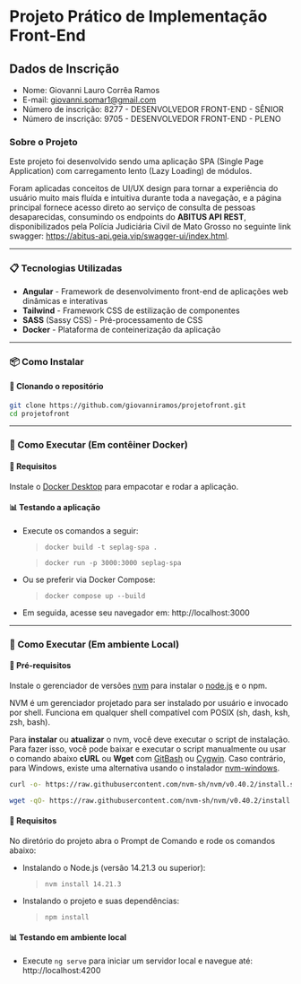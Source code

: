 # Projeto Prático de Implementação Front-End


## Dados de Inscrição
- Nome: Giovanni Lauro Corrêa Ramos
- E-mail: giovanni.somar1@gmail.com
- Número de inscrição: 8277 - DESENVOLVEDOR FRONT-END - SÊNIOR
- Número de inscrição: 9705 - DESENVOLVEDOR FRONT-END - PLENO


### Sobre o Projeto

Este projeto foi desenvolvido sendo uma aplicação SPA (Single Page Application) com carregamento lento (Lazy Loading) de módulos.

Foram aplicadas conceitos de UI/UX design para tornar a experiência do usuário muito mais fluída e intuitiva durante toda a navegação, e a página principal fornece acesso direto ao serviço de consulta de pessoas desaparecidas, consumindo os endpoints do **ABITUS API REST**, disponibilizados pela Polícia Judiciária Civil de Mato Grosso no seguinte link swagger: https://abitus-api.geia.vip/swagger-ui/index.html. 


---


### 📋 Tecnologias Utilizadas

- **Angular** - Framework de desenvolvimento front-end de aplicações web dinâmicas e interativas
- **Tailwind** - Framework CSS de estilização de componentes
- **SASS** (Sassy CSS) - Pré-processamento de CSS
- **Docker** - Plataforma de conteinerização da aplicação


---


### 📦 Como Instalar


#### 📌 Clonando o repositório

```bash
git clone https://github.com/giovanniramos/projetofront.git
cd projetofront
```


---


### 🚀 Como Executar (Em contêiner Docker)


#### 📌 Requisitos

Instale o [Docker Desktop](https://www.docker.com/) para empacotar e rodar a aplicação.


#### 📊 Testando a aplicação

- Execute os comandos a seguir:
  > ```docker build -t seplag-spa .```
  
  > ```docker run -p 3000:3000 seplag-spa```

- Ou se preferir via Docker Compose:
  > ```docker compose up --build```
  
- Em seguida, acesse seu navegador em:
  http://localhost:3000


---


### 🚀 Como Executar (Em ambiente Local)


#### 📌 Pré-requisitos

Instale o gerenciador de versões [nvm](https://github.com/nvm-sh/nvm/) para instalar o [node.js](https://nodejs.org/en/) e o npm.

NVM é um gerenciador projetado para ser instalado por usuário e invocado por shell. Funciona em qualquer shell compatível com POSIX (sh, dash, ksh, zsh, bash).

Para **instalar** ou **atualizar** o nvm, você deve executar o script de instalação. Para fazer isso, você pode baixar e executar o script manualmente ou usar o comando abaixo **cURL** ou **Wget** com [GitBash](https://gitforwindows.org/) ou [Cygwin](https://cygwin.com). Caso contrário, para Windows, existe uma alternativa usando o instalador [nvm-windows](https://github.com/coreybutler/nvm-windows).

```sh
curl -o- https://raw.githubusercontent.com/nvm-sh/nvm/v0.40.2/install.sh | bash
```

```sh
wget -qO- https://raw.githubusercontent.com/nvm-sh/nvm/v0.40.2/install.sh | bash
```


#### 📌 Requisitos

No diretório do projeto abra o Prompt de Comando e rode os comandos abaixo: 

* Instalando o Node.js (versão 14.21.3 ou superior):
  > ```nvm install 14.21.3```

* Instalando o projeto e suas dependências:
  > ```npm install```


#### 📊 Testando em ambiente local

- Execute `ng serve` para iniciar um servidor local e navegue até: 
  http://localhost:4200


